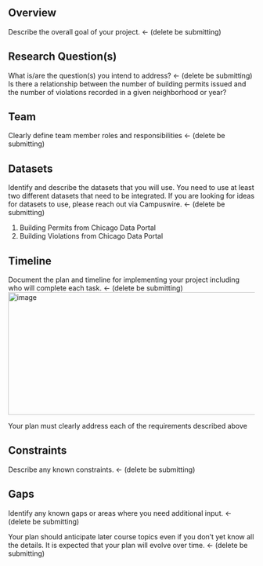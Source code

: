 ## Overview
Describe the overall goal of your project. <- (delete be submitting)

## Research Question(s)
What is/are the question(s) you intend to address? <- (delete be submitting)
Is there a relationship between the number of building permits issued and the number of violations recorded in a given neighborhood or year?

## Team
Clearly define team member roles and responsibilities <- (delete be submitting)

## Datasets
Identify and describe the datasets that you will use. You need to use at least two different datasets that need to be integrated. If you are looking for ideas for datasets to use, please reach out via Campuswire. <- (delete be submitting)
1. Building Permits from Chicago Data Portal
2. Building Violations from Chicago Data Portal

## Timeline
Document the plan and timeline for implementing your project including who will complete each task. <- (delete be submitting)
<img width="700" height="250" alt="image" src="https://github.com/user-attachments/assets/1ead0bb1-601b-4f75-8550-ba22ec9584d3" />

Your plan must clearly address each of the requirements described above

## Constraints
Describe any known constraints. <- (delete be submitting)

## Gaps
Identify any known gaps or areas where you need additional input. <- (delete be submitting)

Your plan should anticipate later course topics even if you don’t yet know all the details. It is expected that your plan will evolve over time. <- (delete be submitting)
